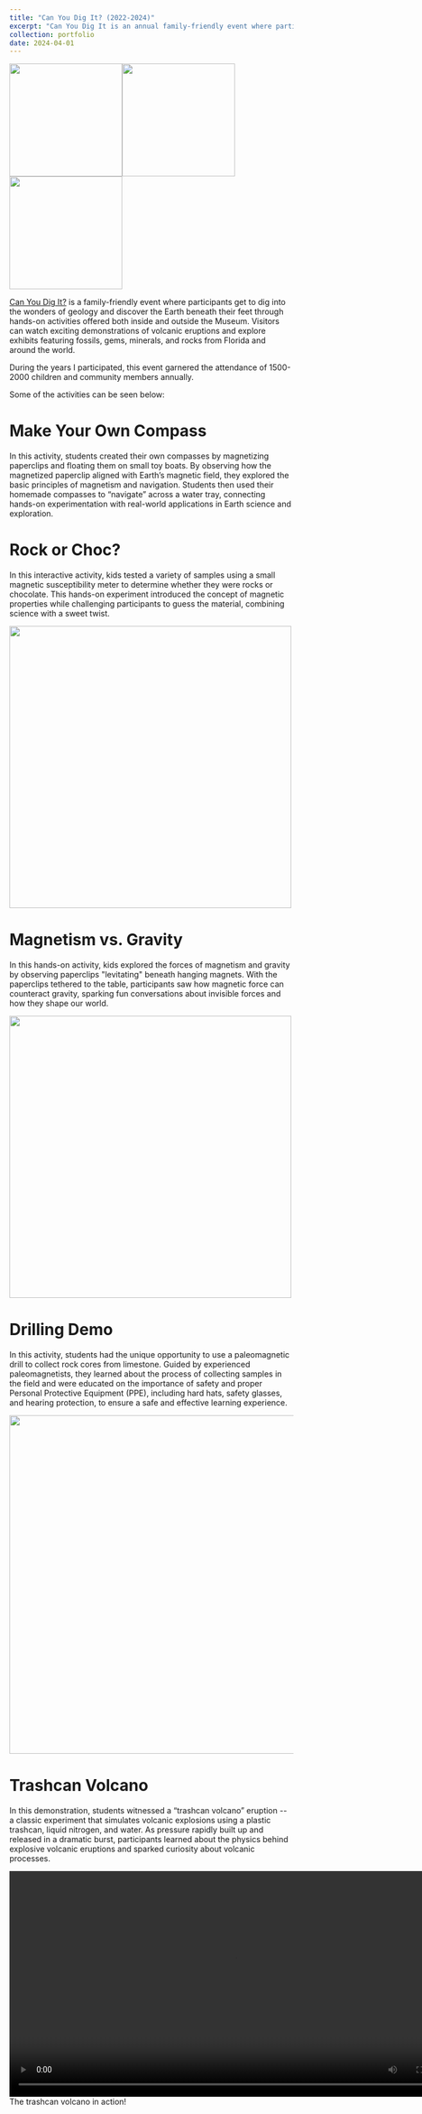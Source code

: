 ```yaml
---
title: "Can You Dig It? (2022-2024)"
excerpt: "Can You Dig It is an annual family-friendly event where participants get to dig into the wonders of geology and discover the Earth.<br/><img src='/images/outreach/cydi-sandbox.jpg' width='700'>"
collection: portfolio
date: 2024-04-01
---
```

<img src='/images/outreach/FLmuseum.png' width='200'><img src='/images/outreach/chemours.png' width='200'><img src='/images/outreach/UFgeo.png' width='200'>

[Can You Dig It?](https://www.floridamuseum.ufl.edu/event/can-you-dig-it/) is a family-friendly event where participants get to dig into the wonders of geology and discover the Earth beneath their feet through hands-on activities offered both inside and outside the Museum. Visitors can watch exciting demonstrations of volcanic eruptions and explore exhibits featuring fossils, gems, minerals, and rocks from Florida and around the world. 

During the years I participated, this event garnered the attendance of 1500-2000 children and community members annually.

Some of the activities can be seen below:

Make Your Own Compass
======
In this activity, students created their own compasses by magnetizing paperclips and floating them on small toy boats. By observing how the magnetized paperclip aligned with Earth’s magnetic field, they explored the basic principles of magnetism and navigation. Students then used their homemade compasses to “navigate” across a water tray, connecting hands-on experimentation with real-world applications in Earth science and exploration.

Rock or Choc?
======
In this interactive activity, kids tested a variety of samples using a small magnetic susceptibility meter to determine whether they were rocks or chocolate. This hands-on experiment introduced the concept of magnetic properties while challenging participants to guess the material, combining science with a sweet twist.

<img src='/images/outreach/cydi-rockchoc.jpg' width='500'>

Magnetism vs. Gravity
======
In this hands-on activity, kids explored the forces of magnetism and gravity by observing paperclips "levitating" beneath hanging magnets. With the paperclips tethered to the table, participants saw how magnetic force can counteract gravity, sparking fun conversations about invisible forces and how they shape our world.

<img src='/images/outreach/cydi-magvsgrav.jpg' width='500'>

Drilling Demo
======
In this activity, students had the unique opportunity to use a paleomagnetic drill to collect rock cores from limestone. Guided by experienced paleomagnetists, they learned about the process of collecting samples in the field and were educated on the importance of safety and proper Personal Protective Equipment (PPE), including hard hats, safety glasses, and hearing protection, to ensure a safe and effective learning experience.

<img src='/images/outreach/cydi-rockdrilling.jpg' width='600'>

Trashcan Volcano
======
In this demonstration, students witnessed a “trashcan volcano” eruption -- a classic experiment that simulates volcanic explosions using a plastic trashcan, liquid nitrogen, and water. As pressure rapidly built up and released in a dramatic burst, participants learned about the physics behind explosive volcanic eruptions and sparked curiosity about volcanic processes.

<html>
<body>
<video width="800" controls>
  <source src="/images/outreach/cydi-trashcanvolcano.mp4" type="video/mp4">
  Your browser does not support the video tag.
</video>
<figcaption>The trashcan volcano in action!</figcaption>
</body>
</html>
